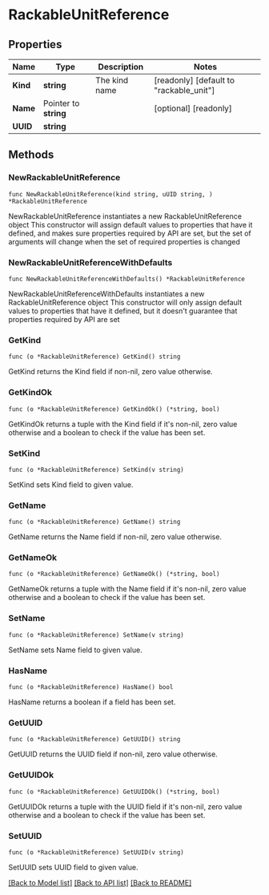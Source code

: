 # RackableUnitReference

## Properties

Name | Type | Description | Notes
------------ | ------------- | ------------- | -------------
**Kind** | **string** | The kind name | [readonly] [default to "rackable_unit"]
**Name** | Pointer to **string** |  | [optional] [readonly] 
**UUID** | **string** |  | 

## Methods

### NewRackableUnitReference

`func NewRackableUnitReference(kind string, uUID string, ) *RackableUnitReference`

NewRackableUnitReference instantiates a new RackableUnitReference object
This constructor will assign default values to properties that have it defined,
and makes sure properties required by API are set, but the set of arguments
will change when the set of required properties is changed

### NewRackableUnitReferenceWithDefaults

`func NewRackableUnitReferenceWithDefaults() *RackableUnitReference`

NewRackableUnitReferenceWithDefaults instantiates a new RackableUnitReference object
This constructor will only assign default values to properties that have it defined,
but it doesn't guarantee that properties required by API are set

### GetKind

`func (o *RackableUnitReference) GetKind() string`

GetKind returns the Kind field if non-nil, zero value otherwise.

### GetKindOk

`func (o *RackableUnitReference) GetKindOk() (*string, bool)`

GetKindOk returns a tuple with the Kind field if it's non-nil, zero value otherwise
and a boolean to check if the value has been set.

### SetKind

`func (o *RackableUnitReference) SetKind(v string)`

SetKind sets Kind field to given value.


### GetName

`func (o *RackableUnitReference) GetName() string`

GetName returns the Name field if non-nil, zero value otherwise.

### GetNameOk

`func (o *RackableUnitReference) GetNameOk() (*string, bool)`

GetNameOk returns a tuple with the Name field if it's non-nil, zero value otherwise
and a boolean to check if the value has been set.

### SetName

`func (o *RackableUnitReference) SetName(v string)`

SetName sets Name field to given value.

### HasName

`func (o *RackableUnitReference) HasName() bool`

HasName returns a boolean if a field has been set.

### GetUUID

`func (o *RackableUnitReference) GetUUID() string`

GetUUID returns the UUID field if non-nil, zero value otherwise.

### GetUUIDOk

`func (o *RackableUnitReference) GetUUIDOk() (*string, bool)`

GetUUIDOk returns a tuple with the UUID field if it's non-nil, zero value otherwise
and a boolean to check if the value has been set.

### SetUUID

`func (o *RackableUnitReference) SetUUID(v string)`

SetUUID sets UUID field to given value.



[[Back to Model list]](../README.md#documentation-for-models) [[Back to API list]](../README.md#documentation-for-api-endpoints) [[Back to README]](../README.md)


